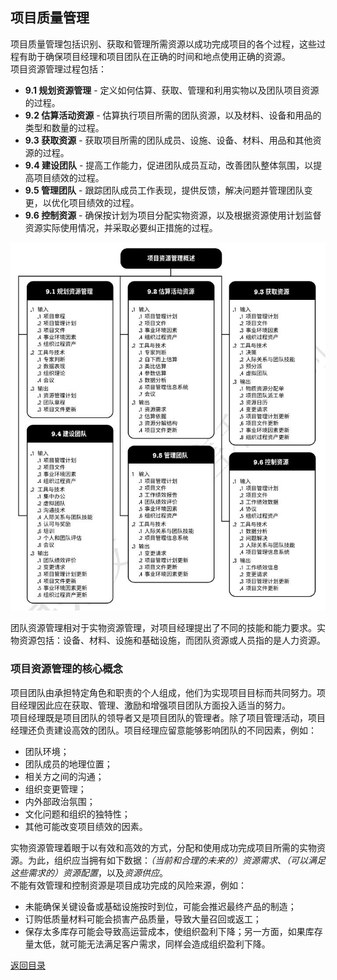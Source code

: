 ## 项目质量管理

项目质量管理包括识别、获取和管理所需资源以成功完成项目的各个过程，这些过程有助于确保项目经理和项目团队在正确的时间和地点使用正确的资源。  
项目资源管理过程包括：  
+ **9.1 规划资源管理** - 定义如何估算、获取、管理和利用实物以及团队项目资源的过程。  
+ **9.2 估算活动资源** - 估算执行项目所需的团队资源，以及材料、设备和用品的类型和数量的过程。  
+ **9.3 获取资源** - 获取项目所需的团队成员、设施、设备、材料、用品和其他资源的过程。  
+ **9.4 建设团队** - 提高工作能力，促进团队成员互动，改善团队整体氛围，以提高项目绩效的过程。  
+ **9.5 管理团队** - 跟踪团队成员工作表现，提供反馈，解决问题并管理团队变更，以优化项目绩效的过程。  
+ **9.6 控制资源** - 确保按计划为项目分配实物资源，以及根据资源使用计划监督资源实际使用情况，并采取必要纠正措施的过程。  

![项目资源管理概述](../../static/Part.1/09/项目资源管理概述.JPG)  

团队资源管理相对于实物资源管理，对项目经理提出了不同的技能和能力要求。实物资源包括：设备、材料、设施和基础设施，而团队资源或人员指的是人力资源。  

### 项目资源管理的核心概念
项目团队由承担特定角色和职责的个人组成，他们为实现项目目标而共同努力。项目经理因此应在获取、管理、激励和增强项目团队方面投入适当的努力。  
项目经理既是项目团队的领导者又是项目团队的管理者。除了项目管理活动，项目经理还负责建设高效的团队。项目经理应留意能够影响团队的不同因素，例如：  
+ 团队环境；
+ 团队成员的地理位置；
+ 相关方之间的沟通；
+ 组织变更管理；
+ 内外部政治氛围；
+ 文化问题和组织的独特性；
+ 其他可能改变项目绩效的因素。  

实物资源管理着眼于以有效和高效的方式，分配和使用成功完成项目所需的实物资源。为此，组织应当拥有如下数据：*（当前和合理的未来的）资源需求*、*（可以满足这些需求的）资源配置*，以及*资源供应*。  
不能有效管理和控制资源是项目成功完成的风险来源，例如：  
+ 未能确保关键设备或基础设施按时到位，可能会推迟最终产品的制造；  
+ 订购低质量材料可能会损害产品质量，导致大量召回或返工；
+ 保存太多库存可能会导致高运营成本，使组织盈利下降；另一方面，如果库存量太低，就可能无法满足客户需求，同样会造成组织盈利下降。  





[返回目录](../../00.目录.md)